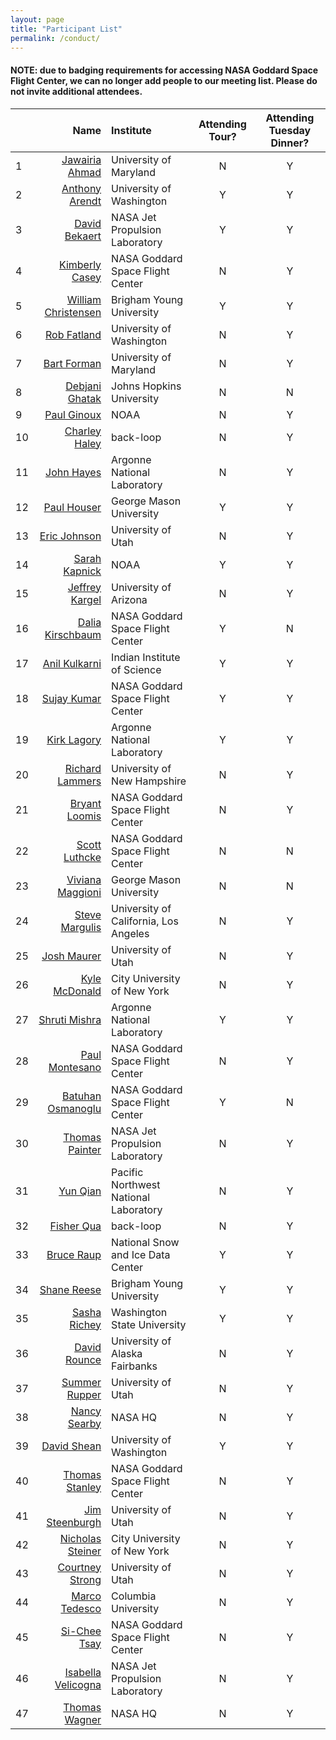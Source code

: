 ```yaml
---
layout: page
title: "Participant List"
permalink: /conduct/
---
```


#### NOTE: due to badging requirements for accessing NASA Goddard Space Flight Center, we can no longer add people to our meeting list. Please do not invite additional attendees.

|   | Name | Institute | Attending Tour? | Attending Tuesday Dinner? | 
|:--|-----:|:----------|:---------------:|:-----------:|
| 1 | [Jawairia Ahmad](mailto:jahmad@umd.edu) | University of Maryland | N | Y |
| 2 | [Anthony Arendt](mailto:arendta@uw.edu) | University of Washington | Y | Y |
| 3 | [David Bekaert](mailto:david.bekaert@jpl.nasa.gov) | NASA Jet Propulsion Laboratory | Y | Y |
| 4 | [Kimberly Casey](mailto:Kimberly.a.casey@nasa.gov) | NASA Goddard Space Flight Center | N | Y |
| 5 | [William Christensen](mailto:william@stat.byu.edu) | Brigham Young University | Y | Y |
| 6 | [Rob Fatland](mailto:rob5@uw.edu) | University of Washington | N | Y |
| 7 | [Bart Forman](mailto:baforman@umd.edu) | University of Maryland | N | Y |
| 8 | [Debjani Ghatak](mailto:dghatak1@jhu.edu) | Johns Hopkins University | N | N |
| 9 | [Paul Ginoux](mailto:paul.ginoux@noaa.gov) | NOAA | N | Y |
| 10 | [Charley Haley](mailto:charley@back-loop.com) | back-loop | N | Y |
| 11 | [John Hayes](mailto:) | Argonne National Laboratory | N | Y |
| 12 | [Paul Houser](mailto:phouser@gmu.edu) | George Mason University | Y | Y |
| 13 | [Eric Johnson](mailto:ericscottjohnson1@gmail.com) | University of Utah | N | Y |
| 14 | [Sarah Kapnick](mailto:sarah.kapnick@noaa.gov) | NOAA | Y | Y |
| 15 | [Jeffrey Kargel](mailto:jeffreyskargel@hotmail.com) | University of Arizona | N | Y |
| 16 | [Dalia Kirschbaum](mailto:dalia.b.kirschbaum@nasa.gov) | NASA Goddard Space Flight Center | Y | N |
| 17 | [Anil Kulkarni](mailto:anilkulkarni@caos.iisc.ernet.in) | Indian Institute of Science | Y | Y |
| 18 | [Sujay Kumar](mailto:sujay.v.kumar@nasa.gov) | NASA Goddard Space Flight Center | Y | Y |
| 19 | [Kirk Lagory](mailto:lagory@anl.gov) | Argonne National Laboratory | Y | Y |
| 20 | [Richard Lammers](mailto:Richard.Lammers@unh.edu) | University of New Hampshire | N | Y |
| 21 | [Bryant Loomis](mailto:bryant.d.loomis@nasa.gov) | NASA Goddard Space Flight Center | N | Y |
| 22 | [Scott Luthcke](mailto:scott.b.luthcke@nasa.gov) | NASA Goddard Space Flight Center | N | N |
| 23 | [Viviana Maggioni](mailto:vmaggion@gmu.edu) | George Mason University | N | N |
| 24 | [Steve Margulis](mailto:margulis@seas.ucla.edu) | University of California, Los Angeles | N | Y |
| 25 | [Josh Maurer](mailto:josh3996@gmail.com) | University of Utah | N | Y |
| 26 | [Kyle McDonald](mailto:kmcdonald2@ccny.cuny.edu) | City University of New York | N | Y |
| 27 | [Shruti Mishra](mailto:mishra@anl.gov) | Argonne National Laboratory | Y | Y |
| 28 | [Paul Montesano](mailto:paul.m.montesano@nasa.gov) | NASA Goddard Space Flight Center | N | Y |
| 29 | [Batuhan Osmanoglu](mailto:batuhan.osmanoglu@nasa.gov) | NASA Goddard Space Flight Center | Y | N |
| 30 | [Thomas Painter](mailto:thomas.painter@jpl.nasa.gov) | NASA Jet Propulsion Laboratory | N | Y |
| 31 | [Yun Qian](mailto:yun.qian@pnnl.gov) | Pacific Northwest National Laboratory | N | Y |
| 32 | [Fisher Qua](mailto:fisher@back-loop.com) | back-loop | N | Y |
| 33 | [Bruce Raup](mailto:braup@nsidc.org) | National Snow and Ice Data Center | Y | Y |
| 34 | [Shane Reese](mailto:reese@stat.byu.edu) | Brigham Young University | Y | Y |
| 35 | [Sasha Richey](mailto:sasha.richey@wsu.edu) | Washington State University | Y | Y |
| 36 | [David Rounce](mailto:david.rounce@utexas.edu) | University of Alaska Fairbanks | N | Y |
| 37 | [Summer Rupper](mailto:summer.rupper@geog.utah.edu) | University of Utah | N | Y |
| 38 | [Nancy Searby](mailto:nancy.d.searby@nasa.gov) | NASA HQ | N | Y |
| 39 | [David Shean](mailto:dshean@uw.edu) | University of Washington | Y | Y |
| 40 | [Thomas Stanley](mailto:thomas.a.stanley@nasa.gov) | NASA Goddard Space Flight Center | N | Y |
| 41 | [Jim Steenburgh](mailto:jim.steenburgh@utah.edu) | University of Utah | N | Y |
| 42 | [Nicholas Steiner](mailto:nsteiner@ccny.cuny.edu) | City University of New York | N | Y |
| 43 | [Courtney Strong](mailto:court.strong@utah.edu) | University of Utah | N | Y |
| 44 | [Marco Tedesco](mailto:mtedesco@ldeo.columbia.edu) | Columbia University | N | Y |
| 45 | [Si-Chee Tsay](mailto:si-chee.tsay@nasa.gov) | NASA Goddard Space Flight Center | N | Y |
| 46 | [Isabella Velicogna](mailto:isabella@uci.edu) | NASA Jet Propulsion Laboratory | N | Y |
| 47 | [Thomas Wagner](mailto:thomas.wagner@nasa.gov) | NASA HQ | N | Y |
